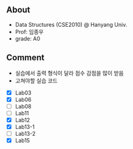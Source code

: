 ## About

- Data Structures (CSE2010) @ Hanyang Univ.
- Prof: 임종우
- grade: A0

## Comment

- 실습에서 출력 형식이 달라 점수 감점을 많이 받음
- 고쳐야할 실습 코드

- [x] Lab03
- [x] Lab06
- [ ] Lab08
- [ ] Lab11
- [x] Lab12
- [x] Lab13-1
- [ ] Lab13-2
- [x] Lab15
